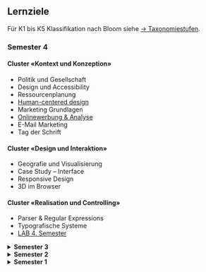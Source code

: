 ## Lernziele
Für K1 bis K5 Klassifikation nach Bloom siehe [→ Taxonomiestufen](https://github.com/logrinto/IAD/wiki/Taxonomiestufen).




### Semester 4

#### Cluster «Kontext und Konzeption»
* Politik und Gesellschaft
* Design und Accessibility
* Ressourcenplanung
* [Human-centered design](./2019FS/HumanCentered.md)
* Marketing Grundlagen
* [Onlinewerbung & Analyse](./2019FS/ads.md)
* E-Mail Marketing
* Tag der Schrift

#### Cluster «Design und Interaktion»
* Geografie und Visualisierung
* Case Study – Interface
* Responsive Design
* 3D im Browser

#### Cluster «Realisation und Controlling»
* Parser & Regular Expressions
* Typografische Systeme
* [LAB 4. Semester](./2019FS/lab.md)





<details>
<summary><strong>Semester 3</strong></summary>

#### Cluster «Kontext und Konzeption»

* [Internet · Rechten und Pflichten](./2018HS/law.md)
* [Interaktion und Journalismus](./2018HS/InteractionJournalism.md)
* OpenSource und Communities
* [Unternehmensziele · Urs Bernet](./2018HS/business-aim.md)
* Zukunft – Umgang mit der Ungewissheit

#### Cluster «Design und Interaktion»
* [Motion Design](./2018HS/MotionDesign.md)
* Editorial Design
* Infografik
* Internet of Things
* Processing – Code & Design
* Userinterfaces
* Case Study – Interface

#### Cluster «Realisation und Controlling»
* Digital Fabrication
* Digitale/Analoge Produktionsmittel
* [LAB 3. Semester](./2018HS/lab.md)
* Typografische Systeme

</details>


<details>
<summary><strong>Semester 2</strong></summary>

#### Cluster «Kontext und Konzeption»

* [Medien-/Technologiegeschichte · Ulrike Felsing](./2018FS/artcontext.md)
* [YouTube – Inhalte & Kanäle · Nadia Holdener](./2018FS/youtube.md)
* Bildschirme und Fonts
* [Journalismus – Data Literacy (keine Noten nur besucht)](./2018FS/dataLiteracy.md)
* Tag der Schrift
* Technologiegeschichte der Schrift
* [Vom Platzhalter zur Geschichte](./2018FS/storytelling.md)
* [Projektplanung]./2018FS/ProjectManagement.md)

#### Cluster «Design und Interaktion»

* [Case Study – Interface](./all/casestudy.md)
* [Interaktion mit DIY–Hardware](./all/hardware.md)
* [Alternate & Design · Anneka Beatty](./2018FS/altdesign.md)
* [Corporate Design (UX) · Christof Täschler](./2018FS/cd-starter.md)
* Maps und Daten

#### Cluster «Realisation und Controlling»

* [Verlegen und Verlage (eBook)](./2018FS/publisher.md)
* [Fontdesign](./2018FS/fontdesign.md)
* Color Management
* [LAB 2. Semester](./2018FS/lab.md)

#### Note: Projektwoche

Die Projektwoche wird im Zeugnis separat ausgewiesen.

</details>


<details>
<summary><strong>Semester 1</strong></summary>

#### Cluster «Kontext und Konzeption»

* [Medien-/Technologiegeschichte · Ulrike Felsing](./2017HS/artcontext.md)
* [Experimentelles Erzählen · Basil Vogt](./2017HS/expstory.md)
* [Community Building · Daniel Frei](./2017HS/community.md)

#### Cluster «Design und Interaktion»

* [Case Study – Interface](./all/casestudy.md)
* [Interface mit DIY–Hardware](./all/hardware.md)
* [Leseführung am Bildschirm (eBook) · Laurent Gachnang](./2017HS/readscreen.md)
* [Grids & Modules – Systeme für die Gestaltung · Hanna Züllig/Brigitte Lampert](./2017HS/gridmodule.md)

#### Cluster «Realisation und Controlling»

* [LAB 1. Semester](./2017HS/lab.md)
* [Agile Planung · Martin Werren](./2017HS/agil.md)
* [Was kostet meine Stunde? · Urs Bernet](./2017HS/cost.md)

#### Note: Projektwoche

Die Projektwoche wird im Zeugnis separat ausgewiesen.

</details>

